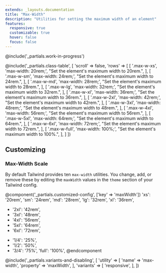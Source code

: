 ```yaml
---
extends: _layouts.documentation
title: "Max-Width"
description: "Utilities for setting the maximum width of an element"
features:
  responsive: true
  customizable: true
  hover: false
  focus: false
---
```


@include('_partials.work-in-progress')

@include('_partials.class-table', [
  'scroll' => false,
  'rows' => [
    [
      '.max-w-xs',
      'max-width: 20rem;',
      "Set the element's maximum width to 20rem.",
    ],
    [
      '.max-w-sm',
      'max-width: 24rem;',
      "Set the element's maximum width to 24rem.",
    ],
    [
      '.max-w-md',
      'max-width: 28rem;',
      "Set the element's maximum width to 28rem.",
    ],
    [
      '.max-w-lg',
      'max-width: 32rem;',
      "Set the element's maximum width to 32rem.",
    ],
    [
      '.max-w-xl',
      'max-width: 36rem;',
      "Set the element's maximum width to 36rem.",
    ],
    [
      '.max-w-2xl',
      'max-width: 42rem;',
      "Set the element's maximum width to 42rem.",
    ],
    [
      '.max-w-3xl',
      'max-width: 48rem;',
      "Set the element's maximum width to 48rem.",
    ],
    [
      '.max-w-4xl',
      'max-width: 56rem;',
      "Set the element's maximum width to 56rem.",
    ],
    [
      '.max-w-5xl',
      'max-width: 64rem;',
      "Set the element's maximum width to 64rem.",
    ],
    [
      '.max-w-6xl',
      'max-width: 72rem;',
      "Set the element's maximum width to 72rem.",
    ],
    [
      '.max-w-full',
      'max-width: 100%;',
      "Set the element's maximum width to 100%.",
    ],
  ]
])

## Customizing

### Max-Width Scale

By default Tailwind provides ten `max-width` utilities. You change, add, or remove these by editing the `maxWidth` values in the `theme` section of your Tailwind config.

@component('_partials.customized-config', ['key' => 'maxWidth'])
  'xs': '20rem',
  'sm': '24rem',
  'md': '28rem',
  'lg': '32rem',
  'xl': '36rem',
- '2xl': '42rem',
- '3xl': '48rem',
- '4xl': '56rem',
- '5xl': '64rem',
- '6xl': '72rem',
+ '1/4': '25%',
+ '1/2': '50%',
+ '3/4': '75%',
  'full': '100%',
@endcomponent

@include('_partials.variants-and-disabling', [
    'utility' => [
        'name' => 'max-width',
        'property' => 'maxWidth',
    ],
    'variants' => [
        'responsive',
    ],
])
